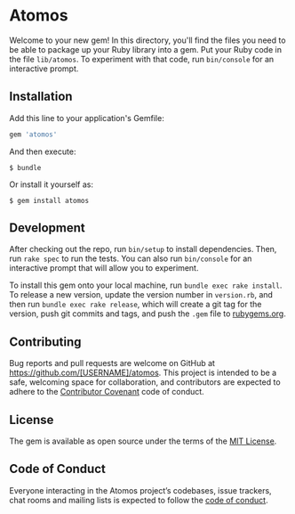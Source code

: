 # Atomos

Welcome to your new gem! In this directory, you'll find the files you need to be able to package up your Ruby library into a gem. Put your Ruby code in the file `lib/atomos`. To experiment with that code, run `bin/console` for an interactive prompt.

## Installation

Add this line to your application's Gemfile:

```ruby
gem 'atomos'
```

And then execute:

    $ bundle

Or install it yourself as:

    $ gem install atomos


## Development

After checking out the repo, run `bin/setup` to install dependencies. Then, run `rake spec` to run the tests. You can also run `bin/console` for an interactive prompt that will allow you to experiment.

To install this gem onto your local machine, run `bundle exec rake install`. To release a new version, update the version number in `version.rb`, and then run `bundle exec rake release`, which will create a git tag for the version, push git commits and tags, and push the `.gem` file to [rubygems.org](https://rubygems.org).

## Contributing

Bug reports and pull requests are welcome on GitHub at https://github.com/[USERNAME]/atomos. This project is intended to be a safe, welcoming space for collaboration, and contributors are expected to adhere to the [Contributor Covenant](http://contributor-covenant.org) code of conduct.

## License

The gem is available as open source under the terms of the [MIT License](https://opensource.org/licenses/MIT).

## Code of Conduct

Everyone interacting in the Atomos project’s codebases, issue trackers, chat rooms and mailing lists is expected to follow the [code of conduct](https://github.com/[USERNAME]/atomos/blob/master/CODE_OF_CONDUCT.md).
